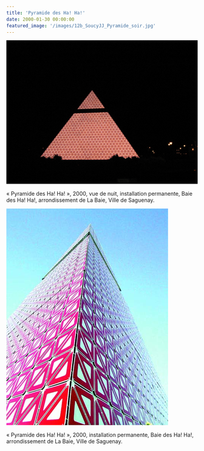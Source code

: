 ```yaml
---
title: 'Pyramide des Ha! Ha!'
date: 2000-01-30 00:00:00
featured_image: '/images/12b_SoucyJJ_Pyramide_soir.jpg'
---
```


![](/images/12b_SoucyJJ_Pyramide_soir.jpg)

« Pyramide des Ha! Ha! », 2000, vue de nuit, installation permanente, Baie des Ha! Ha!, arrondissement de La Baie, Ville de Saguenay.

![](/images/12a_SoucyJJ_PyramideHaHa.jpg)

« Pyramide des Ha! Ha! », 2000, installation permanente, Baie des Ha! Ha!, arrondissement de La Baie, Ville de Saguenay.
